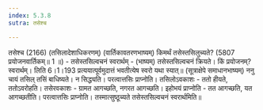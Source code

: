 ```yaml
---
index: 5.3.8
sutra: तसेश्च

---
```

 तसेश्च (2166) (तसिलादेशाधिकरणम्) (वार्तिकावतरणभाष्यम्) किमर्थं तसेस्तसिलुच्यते? (5807 प्रयोजनवार्तिकम्॥ 1 ॥) - तसेस्तसिल्वचनं स्वरार्थम् - (भाष्यम्) तसेस्तसिल्वचनं क्रियते। किं प्रयोजनम्? स्वरार्थम्। लिति 6।1।193 प्रत्ययात्पूर्वमुदात्तं भवतीत्येष स्वरो यथा स्यात्॥ (सूत्राक्षेपे समाधानभाष्यम्) ननु चायं तसिल् तसिं बाधिष्यते। न सिद्ध्यति। परत्वात्तसिः प्राप्नोति। तसिलोऽवकाशः - ततो हीयते, ततोऽवरोहति। तसेरवकाशः - ग्रामत आगच्छति, नगरत आगच्छति। इहोभयं प्राप्नोति - तत आगच्छति, यत आगच्छतीति। परत्वात्तसिः प्राप्नोति। तस्मात्सुष्ठूच्यते तसेस्तसिल्वचनं स्वरार्थमिति॥ 